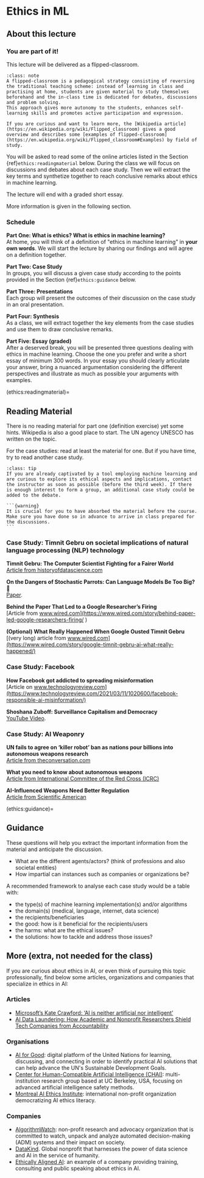 # Ethics in ML

## About this lecture

### You are part of it!
This lecture will be delivered as a flipped-classroom. 

```{admonition} What is a flipped-classroom?
:class: note
A flipped-classroom is a pedagogical strategy consisting of reversing the traditional teaching scheme: instead of learning in class and practising at home, students are given material to study themselves beforehand and the in-class time is dedicated for debates, discussions and problem solving.
This approach gives more autonomy to the students, enhances self-learning skills and promotes active participation and expression.

If you are curious and want to learn more, the [Wikipedia article](https://en.wikipedia.org/wiki/Flipped_classroom) gives a good overview and describes some [examples of flipped-classroom](https://en.wikipedia.org/wiki/Flipped_classroom#Examples) by field of study.

```

You will be asked to read some of the online articles listed in the Section {ref}`ethics:readingmaterial` below. During the class we will focus on discussions and debates about each case study. Then we will extract the key terms and synthetize together to reach conclusive remarks about ethics in machine learning.

The lecture will end with a graded short essay. 

More information is given in the following section.

### Schedule

__Part One: What is ethics? What is ethics in machine learning?__  
At home, you will think of a definition of "ethics in machine learning" in __your own words__. We will start the lecture by sharing our findings and will agree on a definition together.  

__Part Two: Case Study__  
In groups, you will discuss a given case study according to the points provided in the Section {ref}`ethics:guidance` below. 

__Part Three: Presentations__  
Each group will present the outcomes of their discussion on the case study in an oral presentation.

__Part Four: Synthesis__  
As a class, we will extract together the key elements from the case studies and use them to draw conclusive remarks.

__Part Five: Essay (graded)__  
After a deserved break, you will be presented three questions dealing with ethics in machine learning. Choose the one you prefer and write a short essay of minimum 300 words. In your essay you should clearly articulate your answer, bring a nuanced argumentation considering the different perspectives and illustrate as much as possible your arguments with examples.

(ethics:readingmaterial)=
## Reading Material
There is no reading material for part one (definition exercise) yet some hints. Wikipedia is also a good place to start. The UN agency UNESCO has written on the topic.

For the case studies: read at least the material for one. But if you have time, try to read another case study.

```{admonition} Bring Your Own Case Study
:class: tip
If you are already captivated by a tool employing machine learning and are curious to explore its ethical aspects and implications, contact the instructor as soon as possible (before the third week). If there is enough interest to form a group, an additional case study could be added to the debate.
```

````{margin}
```{warning}
It is crucial for you to have absorbed the material before the course. Make sure you have done so in advance to arrive in class prepared for the discussions. 
```
````
### Case Study: Timnit Gebru on societal implications of natural language processing (NLP) technology

__Timnit Gebru: The Computer Scientist Fighting for a Fairer World__  
[Article from historyofdatascience.com](https://www.historyofdatascience.com/timnit-gebru-the-computer-scientist-fighting-for-a-fairer-world/)

__On the Dangers of Stochastic Parrots: Can Language Models Be Too Big? 🦜__  
[Paper](https://dl.acm.org/doi/pdf/10.1145/3442188.3445922).

__Behind the Paper That Led to a Google Researcher’s Firing__  
[Article from www.wired.com](https://www.wired.com/story/behind-paper-led-google-researchers-firing/ )

__(Optional) What Really Happened When Google Ousted Timnit Gebru__  
[(very long) article from www.wired.com](https://www.wired.com/story/google-timnit-gebru-ai-what-really-happened/)


### Case Study: Facebook

__How Facebook got addicted to spreading misinformation__  
[Article on www.technologyreview.com](https://www.technologyreview.com/2021/03/11/1020600/facebook-responsible-ai-misinformation/)

__Shoshana Zuboff: Surveillance Capitalism and Democracy__  
[YouTube Video](https://www.youtube.com/watch?v=5AvtUrHxg8A).


### Case Study: AI Weaponry

__UN fails to agree on ‘killer robot’ ban as nations pour billions into autonomous weapons research__  
[Article from theconversation.com](https://theconversation.com/un-fails-to-agree-on-killer-robot-ban-as-nations-pour-billions-into-autonomous-weapons-research-173616)

__What you need to know about autonomous weapons__  
[Article from International Committee of the Red Cross (ICRC)](https://www.icrc.org/en/document/what-you-need-know-about-autonomous-weapons)

__AI-Influenced Weapons Need Better Regulation__  
[Article from Scientific American](https://www.scientificamerican.com/article/ai-influenced-weapons-need-better-regulation/)

(ethics:guidance)=
## Guidance
These questions will help you extract the important information from the material and anticipate the discussion.

* What are the different agents/actors? (think of professions and also societal entities)
* How impartial can instances such as companies or organizations be?

A recommended framework to analyse each case study would be a table with:
* the type(s) of machine learning implementation(s) and/or algorithms
* the domain(s) (medical, language, internet, data science)
* the recipients/beneficiaries
* the good: how is it beneficial for the recipients/users
* the harms: what are the ethical issues?
* the solutions: how to tackle and address those issues?


## More (extra, not needed for the class)

If you are curious about ethics in AI, or even think of pursuing this topic professionally, find below some articles, organizations and companies that specialize in ethics in AI:

### Articles
* [Microsoft’s Kate Crawford: ‘AI is neither artificial nor intelligent’](https://www.theguardian.com/technology/2021/jun/06/microsofts-kate-crawford-ai-is-neither-artificial-nor-intelligent)
* [AI Data Laundering: How Academic and Nonprofit Researchers Shield Tech Companies from Accountability](https://waxy.org/2022/09/ai-data-laundering-how-academic-and-nonprofit-researchers-shield-tech-companies-from-accountability/)

### Organisations
* [AI for Good](https://aiforgood.itu.int/): digital platform of the United Nations for learning, discussing, and connecting in order to identify practical AI solutions that can help advance the UN's Sustainable Development Goals.
* [Center for Human-Compatible Artificial Intelligence (CHAI)](https://humancompatible.ai/): multi-institution research group based at UC Berkeley, USA, focusing on advanced artificial intelligence safety methods.
* [Montreal AI Ethics Institute](https://montrealethics.ai/): international non-profit organization democratizing AI ethics literacy.

### Companies
* [AlgorithmWatch](https://algorithmwatch.org): non-profit research and advocacy organization that is committed to watch, unpack and analyze automated decision-making (ADM) systems and their impact on society.
* [DataKind](https://www.datakind.org). Global nonprofit that harnesses the power of data science and AI in the service of humanity. 
* [Ethically Aligned AI](https://www.ethicallyalignedai.com/): an example of a company providing training, consulting and public speaking about ethics in AI.
